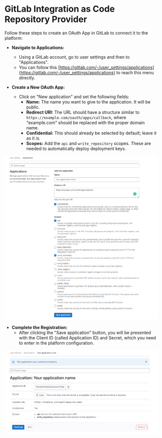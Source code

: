 # GitLab Integration as Code Repository Provider

Follow these steps to create an OAuth App in GitLab to connect it to the platform:

- **Navigate to Applications:**
  - Using a GitLab account, go to user settings and then to "Applications".
  - You can follow this [https://gitlab.com/-/user_settings/applications](https://gitlab.com/-/user_settings/applications) to reach this menu directly.

- **Create a New OAuth App:**
  - Click on "New application" and set the following fields:
    - **Name:** The name you want to give to the application. It will be public.
    - **Redirect URI:** The URL should have a structure similar to `https://example.com/oauth/apps/callback`, where "example.com" should be replaced with the proper domain name.
    - **Confidential:** This should already be selected by default; leave it as it is.
    - **Scopes:** Add the `api` and `write_repository` scopes. These are needed to automatically deploy deployment keys.


![Gitlab Register Apps](../assets/images/gitlab_1.png)

- **Complete the Registration:**
  - After clicking the "Save application" button, you will be presented with the Client ID (called Application ID) and Secret, which you need to enter in the platform configuration.

![Gitlab Register Apps](../assets/images/gitlab_2.png)
